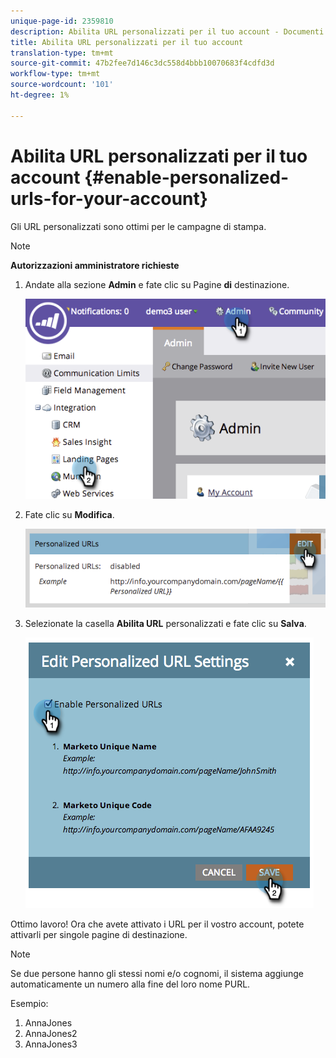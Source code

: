 ```yaml
---
unique-page-id: 2359810
description: Abilita URL personalizzati per il tuo account - Documenti Marketo - Documentazione prodotto
title: Abilita URL personalizzati per il tuo account
translation-type: tm+mt
source-git-commit: 47b2fee7d146c3dc558d4bbb10070683f4cdfd3d
workflow-type: tm+mt
source-wordcount: '101'
ht-degree: 1%

---
```



# Abilita URL personalizzati per il tuo account {#enable-personalized-urls-for-your-account}

Gli URL personalizzati sono ottimi per le campagne di stampa.

>[!NOTE]
>
>**Autorizzazioni amministratore richieste**

1. Andate alla sezione **Admin** e fate clic su Pagine **di** destinazione.

   ![](assets/image2014-9-18-13-3a29-3a49.png)

1. Fate clic su **Modifica**.

   ![](assets/image2014-9-18-13-3a29-3a58.png)

1. Selezionate la casella **Abilita URL** personalizzati e fate clic su **Salva**.

   ![](assets/image2014-9-18-13-3a30-3a6.png)

Ottimo lavoro! Ora che avete attivato i URL per il vostro account, potete attivarli per singole pagine di destinazione.

>[!NOTE]
>
>Se due persone hanno gli stessi nomi e/o cognomi, il sistema aggiunge automaticamente un numero alla fine del loro nome PURL.
>
>Esempio:
>
>1. AnnaJones
>1. AnnaJones2
>1. AnnaJones3

>



